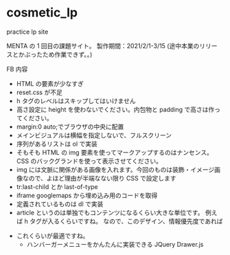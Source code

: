 # cosmetic_lp

practice lp site

MENTA の 1 回目の課題サイト。
製作期間：2021/2/1-3/15 (途中本業のリリースとかぶったため作業できず。。)

FB 内容

- HTML の要素が少なすぎ
- reset.css が不足
- h タグのレベルはスキップしてはいけません
- 高さ設定に height を使わないでください。内包物と padding で高さは作ってください。
- margin:0 auto;でブラウザの中央に配置
- メインビジュアルは横幅を指定しないで、フルスクリーン
- 序列があるリストは ol で実装
- そもそも HTML の img 要素を使ってマークアップするのはナンセンス。CSS のバックグランドを使って表示させてください。
- img には文脈に関係がある画像を入れます。今回のものは装飾・イメージ画像なので、よほど理由が半端なない限り CSS で設定します
- tr:last-child とか last-of-type
- iframe googlemaps から埋め込み用のコードを取得
- 定義されているものは dl で実装
- article というのは単独でもコンテンツになるくらい大きな単位です。
  例えば h タグが入るくらいですね。
  なので、このデザイン、情報優先度であれば

<ul class="blog-card-container">
	<li class="blog-cards">
これくらいが最適ですね。

- ハンバーガーメニューをかんたんに実装できる JQuery Drawer.js
